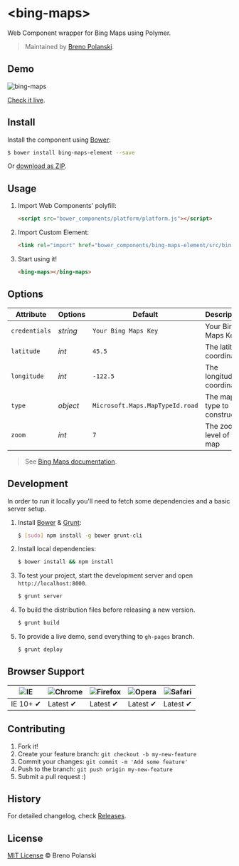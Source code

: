 # &lt;bing-maps&gt;

Web Component wrapper for Bing Maps using Polymer.

> Maintained by [Breno Polanski](https://github.com/brenopolanski).

## Demo

![bing-maps](https://raw.githubusercontent.com/msp-brasil/bing-maps-element/gh-pages/bing-maps.png)

[Check it live](http://msp-brazil.github.io/bing-maps-element).

## Install

Install the component using [Bower](http://bower.io/):

```sh
$ bower install bing-maps-element --save
```

Or [download as ZIP](https://github.com/msp-brazil/bing-maps-element/archive/master.zip).

## Usage

1. Import Web Components' polyfill:

    ```html
    <script src="bower_components/platform/platform.js"></script>
    ```

2. Import Custom Element:

    ```html
    <link rel="import" href="bower_components/bing-maps-element/src/bing-maps.html">
    ```

3. Start using it!

    ```html
    <bing-maps></bing-maps>
    ```

## Options

Attribute     | Options                   | Default                         | Description
---           | ---                       | ---                             | ---
`credentials` | *string*                  | `Your Bing Maps Key`            | Your Bing Maps Key
`latitude`    | *int*                     | `45.5`                          | The latitude coordinate
`longitude`   | *int*                     | `-122.5`                        | The longitude coordinate
`type`        | *object*                  | `Microsoft.Maps.MapTypeId.road` | The map type to construct
`zoom`        | *int*                     | `7`                             | The zoom level of the map

> See [Bing Maps documentation](http://msdn.microsoft.com/en-us/library/gg427610.aspx).

## Development

In order to run it locally you'll need to fetch some dependencies and a basic server setup.

1. Install [Bower](http://bower.io/) & [Grunt](http://gruntjs.com/):

    ```sh
    $ [sudo] npm install -g bower grunt-cli
    ```

2. Install local dependencies:

    ```sh
    $ bower install && npm install
    ```

3. To test your project, start the development server and open `http://localhost:8000`.

    ```sh
    $ grunt server
    ```
    
4. To build the distribution files before releasing a new version.

    ```sh
    $ grunt build
    ```

5. To provide a live demo, send everything to `gh-pages` branch.

    ```sh
    $ grunt deploy
    ```

## Browser Support

![IE](https://raw.github.com/alrra/browser-logos/master/internet-explorer/internet-explorer_48x48.png) | ![Chrome](https://raw.github.com/alrra/browser-logos/master/chrome/chrome_48x48.png) | ![Firefox](https://raw.github.com/alrra/browser-logos/master/firefox/firefox_48x48.png) | ![Opera](https://raw.github.com/alrra/browser-logos/master/opera/opera_48x48.png) | ![Safari](https://raw.github.com/alrra/browser-logos/master/safari/safari_48x48.png)
--- | --- | --- | --- | --- |
IE 10+ ✔ | Latest ✔ | Latest ✔ | Latest ✔ | Latest ✔ |

## Contributing

1. Fork it!
2. Create your feature branch: `git checkout -b my-new-feature`
3. Commit your changes: `git commit -m 'Add some feature'`
4. Push to the branch: `git push origin my-new-feature`
5. Submit a pull request :)

## History

For detailed changelog, check [Releases](https://github.com/msp-brazil/bing-maps-element/releases).

## License

[MIT License](http://brenopolanski.mit-license.org/) © Breno Polanski
